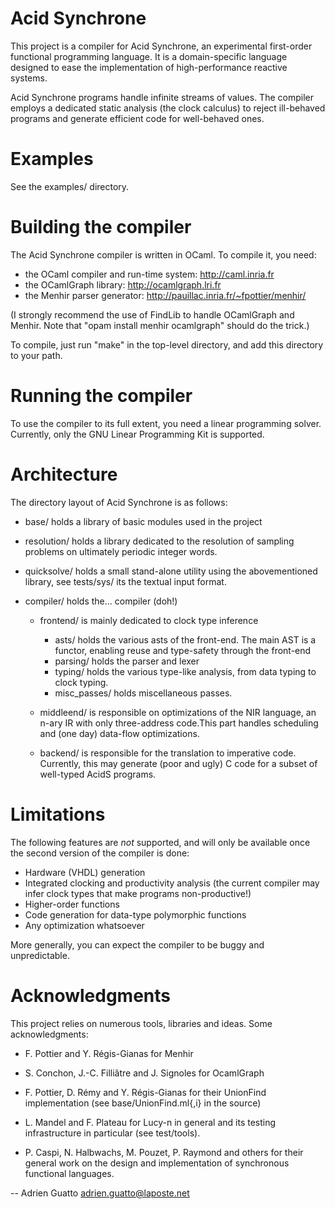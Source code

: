 # Acid Synchrone

This project is a compiler for Acid Synchrone, an experimental first-order
functional programming language. It is a domain-specific language designed to
ease the implementation of high-performance reactive systems.

Acid Synchrone programs handle infinite streams of values. The compiler employs
a dedicated static analysis (the clock calculus) to reject ill-behaved
programs and generate efficient code for well-behaved ones.

# Examples

See the examples/ directory.

# Building the compiler

The Acid Synchrone compiler is written in OCaml. To compile it, you need:
* the OCaml compiler and run-time system: http://caml.inria.fr
* the OCamlGraph library: http://ocamlgraph.lri.fr
* the Menhir parser generator: http://pauillac.inria.fr/~fpottier/menhir/

(I strongly recommend the use of FindLib to handle OCamlGraph and Menhir. Note
that "opam install menhir ocamlgraph" should do the trick.)

To compile, just run "make" in the top-level directory, and add this directory
to your path.

# Running the compiler

To use the compiler to its full extent, you need a linear programming
solver. Currently, only the GNU Linear Programming Kit is supported.

# Architecture

The directory layout of Acid Synchrone is as follows:

- base/ holds a library of basic modules used in the project

- resolution/ holds a library dedicated to the resolution of sampling problems
  on ultimately periodic integer words.

- quicksolve/ holds a small stand-alone utility using the abovementioned
  library, see tests/sys/ its the textual input format.

- compiler/ holds the... compiler (doh!)
  - frontend/ is mainly dedicated to clock type inference
    - asts/ holds the various asts of the front-end. The main AST is a functor,
      enabling reuse and type-safety through the front-end
    - parsing/ holds the parser and lexer
    - typing/ holds the various type-like analysis, from data typing to clock
      typing.
    - misc_passes/ holds miscellaneous passes.

  - middleend/ is responsible on optimizations of the NIR language, an n-ary IR
    with only three-address code.This part handles scheduling and (one day)
    data-flow optimizations.

  - backend/ is responsible for the translation to imperative code. Currently,
    this may generate (poor and ugly) C code for a subset of well-typed AcidS
    programs.

# Limitations

The following features are *not* supported, and will only be available once the
second version of the compiler is done:

- Hardware (VHDL) generation
- Integrated clocking and productivity analysis (the current compiler may infer
  clock types that make programs non-productive!)
- Higher-order functions
- Code generation for data-type polymorphic functions
- Any optimization whatsoever

More generally, you can expect the compiler to be buggy and unpredictable.

# Acknowledgments

This project relies on numerous tools, libraries and ideas. Some
acknowledgments:

- F. Pottier and Y. Régis-Gianas for Menhir

- S. Conchon, J.-C. Filliâtre and J. Signoles for OcamlGraph

- F. Pottier, D. Rémy and Y. Régis-Gianas for their UnionFind implementation
  (see base/UnionFind.ml{,i} in the source)

- L. Mandel and F. Plateau for Lucy-n in general and its testing infrastructure
  in particular (see test/tools).

- P. Caspi, N. Halbwachs, M. Pouzet, P. Raymond and others for their general
  work on the design and implementation of synchronous functional languages.

-- Adrien Guatto <adrien.guatto@laposte.net>